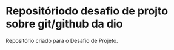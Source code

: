 #  Repositóriodo desafio de projto sobre git/github da dio
Repositório criado para o Desafio de Projeto.

